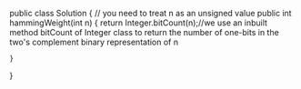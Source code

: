 public class Solution {
    // you need to treat n as an unsigned value
    public int hammingWeight(int n) {
        return Integer.bitCount(n);//we use an inbuilt method bitCount of Integer class to return the number of one-bits in the two's complement binary representation of n
        
    }
}